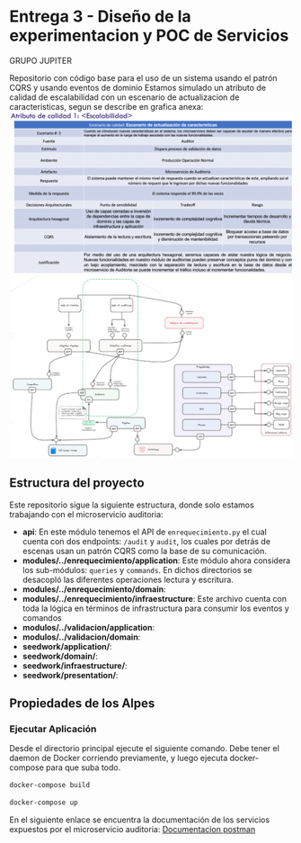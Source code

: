 # Entrega 3 - Diseño de la experimentacion y POC de Servicios
GRUPO JUPITER

Repositorio con código base para el uso de un sistema usando el patrón CQRS y usando eventos de dominio 
Estamos simulado un atributo de calidad de escalabilidad con un escenario de actualizacion de caracteristicas, segun se describe en grafica anexa:
![](files/atributo-calidad.png)
![](files/diagrama-arquitectura.png)

## Estructura del proyecto

Este repositorio sigue la siguiente estructura, donde solo estamos trabajando con el microservicio auditoria:


- **api**: En este módulo tenemos el API de `enrequecimiento.py` el cual cuenta con dos endpoints: `/audit` y `audit`, los cuales por detrás de escenas usan un patrón CQRS como la base de su comunicación.
- **modules/../enrequecimiento/application**: Este módulo ahora considera los sub-módulos: `queries` y `commands`. En dichos directorios se desacopló las diferentes operaciones lectura y escritura.
- **modules/../enrequecimiento/domain**: 
- **modules/../enrequecimiento/infraestructure**: Este archivo cuenta con toda la lógica en términos de infrastructura para consumir los eventos y comandos
- **modulos/../validacion/application**:  
- **modulos/../validacion/domain**: 
- **seedwork/application/**: 
- **seedwork/domain/**: 
- **seedwork/infraestructure/**: 
- **seedwork/presentation/**: 

## Propiedades de los Alpes
### Ejecutar Aplicación

Desde el directorio principal ejecute el siguiente comando.
Debe tener el daemon de Docker corriendo previamente, y luego ejecuta docker-compose para que suba todo.


```bash
docker-compose build
```

```bash
docker-compose up
```

En el siguiente enlace se encuentra la documentación de los servicios expuestos por el microservicio auditoria:
[Documentacion postman](https://documenter.getpostman.com/view/1827448/2sA2rDy1na)